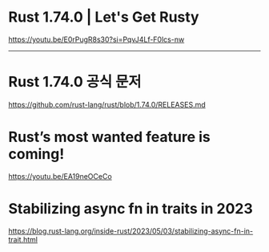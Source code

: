 # Rust 1.74.0 | Let's Get Rusty
https://youtu.be/E0rPugR8s30?si=PqvJ4Lf-F0lcs-nw


<hr>

# Rust 1.74.0 공식 문저

https://github.com/rust-lang/rust/blob/1.74.0/RELEASES.md

# Rust’s most wanted feature is coming!

https://youtu.be/EA19neOCeCo


# Stabilizing async fn in traits in 2023

https://blog.rust-lang.org/inside-rust/2023/05/03/stabilizing-async-fn-in-trait.html
